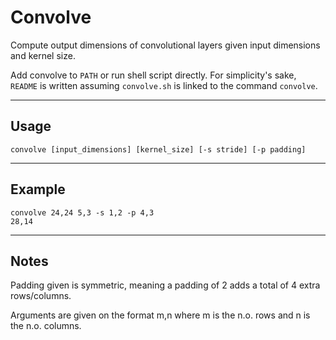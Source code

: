 # Convolve
Compute output dimensions of convolutional layers given input dimensions and kernel size.

Add convolve to `PATH` or run shell script directly. For simplicity's sake, `README` is written assuming `convolve.sh` is linked to the command `convolve`.

------------

## Usage

```convolve [input_dimensions] [kernel_size] [-s stride] [-p padding]```

------------

## Example

```
convolve 24,24 5,3 -s 1,2 -p 4,3
28,14
```

------------

## Notes
Padding given is symmetric, meaning a padding of 2 adds a total of 4 extra rows/columns.

Arguments are given on the format m,n where m is the n.o. rows and n is the n.o. columns.